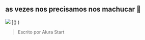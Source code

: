 ## as vezes nos precisamos nos **machucar** 💬
![](https://www.google.com/url?sa=i&url=https%3A%2F%2Fbr.pinterest.com%2Fpin%2Fposter-a-fantstica-fbrica-da-mpb-chico-rei--746964288208119006%2F&psig=AOvVaw3vvxwpdgsh38rmuX4vtzDS&ust=1722549231940000&source=images&cd=vfe&opi=89978449&ved=0CA8QjRxqFwoTCOj9yYqi0ocDFQAAAAAdAAAAABAE)
]()
)
> Escrito por Alura Start
<!--
**Lannis28/Lannis28** is a ✨ _special_ ✨ repository because its `README.md` (this file) appears on your GitHub profile.

Here are some ideas to get you started:

- 🔭 I’m currently working on ...
- 🌱 I’m currently learning ...
- 👯 I’m looking to collaborate on ...
- 🤔 I’m looking for help with ...
- 💬 Ask me about ...
- 📫 How to reach me: ...
- 😄 Pronouns: ...
- ⚡ Fun fact: ...
-->
